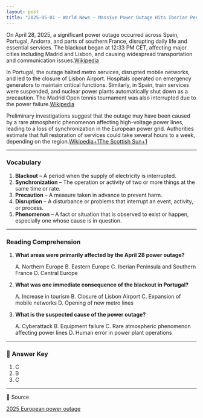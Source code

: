 ```yaml
---
layout: post
title: "2025-05-01 – World News – Massive Power Outage Hits Iberian Peninsula"
---
```

On April 28, 2025, a significant power outage occurred across Spain, Portugal, Andorra, and parts of southern France, disrupting daily life and essential services. The blackout began at 12:33 PM CET, affecting major cities including Madrid and Lisbon, and causing widespread transportation and communication issues.​[Wikipedia](https://en.wikipedia.org/wiki/2025_European_power_outage?utm_source=chatgpt.com)

In Portugal, the outage halted metro services, disrupted mobile networks, and led to the closure of Lisbon Airport. Hospitals operated on emergency generators to maintain critical functions. Similarly, in Spain, train services were suspended, and nuclear power plants automatically shut down as a precaution. The Madrid Open tennis tournament was also interrupted due to the power failure.​[Wikipedia](https://en.wikipedia.org/wiki/2025_European_power_outage?utm_source=chatgpt.com)

Preliminary investigations suggest that the outage may have been caused by a rare atmospheric phenomenon affecting high-voltage power lines, leading to a loss of synchronization in the European power grid. Authorities estimate that full restoration of services could take several hours to a week, depending on the region.​[Wikipedia+1The Scottish Sun+1](https://en.wikipedia.org/wiki/2025_European_power_outage?utm_source=chatgpt.com)

---
### Vocabulary

1. **Blackout** – A period when the supply of electricity is interrupted.
2. **Synchronization** – The operation or activity of two or more things at the same time or rate.
3. **Precaution** – A measure taken in advance to prevent harm.
4. **Disruption** – A disturbance or problems that interrupt an event, activity, or process.
5. **Phenomenon** – A fact or situation that is observed to exist or happen, especially one whose cause is in question.​
    
---
### Reading Comprehension

1. **What areas were primarily affected by the April 28 power outage?**
    
    A. Northern Europe
    B. Eastern Europe
    C. Iberian Peninsula and Southern France
    D. Central Europe
    
2. **What was one immediate consequence of the blackout in Portugal?**
    
    A. Increase in tourism
    B. Closure of Lisbon Airport
    C. Expansion of mobile networks
    D. Opening of new metro lines
    
3. **What is the suspected cause of the power outage?**
    
    A. Cyberattack
    B. Equipment failure
    C. Rare atmospheric phenomenon affecting power lines
    D. Human error in power plant operations

---
### 📝 Answer Key

1. C
2. B
3. C

---
📰 Source

[2025 European power outage](https://en.wikipedia.org/wiki/2025_European_power_outage)
